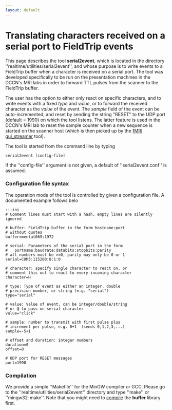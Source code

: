 ```yaml
---
layout: default
---
```


# Translating characters received on a serial port to FieldTrip events

This page describes the tool **serial2event**, which is located in the directory ''realtime/utilities/serial2event'', and whose purpose is to write events to a FieldTrip buffer when a character is received on a serial port. The tool was developed specifically to be run on the presentation machines in the DCCN's MRI labs in order to forward TTL pulses from the scanner to the FieldTrip buffer.

The user has the option to either only react on specific characters, and to write events with
a fixed *type* and *value*, or to forward the received character as the *value* of the event.
The *sample* field of the event can be auto-incremented, and reset by sending the string "RESET"
to the UDP port (default = 1990) on which the tool listens. The latter feature is used in the DCCN's MRI lab to reset the sample counter when a new sequence is started on the scanner host (which is then picked up by the [fMRI gui_streamer](/development/realtime/fmri) tool).

The tool is started from the command line by typing

    serial2event [config-file]
    
If the ''config-file'' argument is not given, a default of ''serial2event.conf'' is assumed.

### Configuration file syntax

The operation mode of the tool is controlled by given a configuration file. A documented example follows belo

	:::ini
	# Comment lines must start with a hash, empty lines are silently ignored
	
	# buffer: FieldTrip buffer in the form hostname:port 
	# without quotes
	buffer=mentat069:1972
	
	# serial: Parameters of the serial port in the form 
	#   portname:baudrate:databits:stopbits:parity
	# all numbers must be >=0, parity may only be 0 or 1
	serial=COM3:115200:8:1:0
	
	# character: specify single character to react on, or 
	# comment this out to react to every incoming character
	character=H
	
	# type: Type of event as either an integer, double 
	# precision number, or string (e.g. "serial")
	type="serial"
	
	# value: Value of event, can be integer/double/string 
	# or @ to pass on serial character
	value="click"
	
	# sample: number to transmit with first pulse plus 
	# increment per pulse, e.g. 0+1  (sends 0,1,2,3,...)
	sample=-5+1
	
	# offset and duration: integer numbers
	duration=0
	offset=0
	
	# UDP port for RESET messages
	port=1990

### Compilation

We provide a simple ''Makefile'' for the MinGW compiler or GCC. Please go to the ''realtime/utilities/serial2event'' directory and type ''make'' or ''mingw32-make''. Note that you might need to [compile](/development/realtime/buffer) the **buffer** library first.

